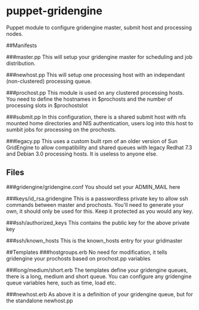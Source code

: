 puppet-gridengine
=================

Puppet module to configure gridengine master, submit host and processing nodes.

##Manifests

###master.pp
This will setup your gridengine master for scheduling and job distribution.

###newhost.pp
This will setup one processing host with an independant (non-clustered) processing queue.

###prochost.pp
This module is used on any clustered processing hosts. You need to define the hostnames in $prochosts and the number of processing slots in $prochostslot

###submit.pp
In this configuration, there is a shared submit host with nfs mounted home directories and NIS authentication, users log into this host to sumbit jobs for processing on the prochosts.

###legacy.pp 
This uses a custom built rpm of an older version of Sun GridEngine to allow compatibility and shared queues with legacy Redhat 7.3 and Debian 3.0 processing hosts. It is useless to anyone else.

## Files
###gridengine/gridengine.conf
You should set your ADMIN_MAIL here

###keys/id_rsa.gridengine
This is a passwordless private key to allow ssh commands between master and prochosts. You'll need to generate your own, it should only be used for this. Keep it protected as you would any key.

###ssh/authorized_keys
This contains the public key for the above private key

###ssh/known_hosts
This is the known_hosts entry for your gridmaster

##Templates
###hostgroups.erb
No need for modification, it tells gridengine your prochosts based on prochost.pp variables

###long/medium/short.erb
The templates define your gridengine queues, there is a long, medium and short queue. You can configure any gridengine queue variables here, such as time, load etc. 

###newhost.erb 
As above it is a definition of your gridengine queue, but for the standalone newhost.pp
